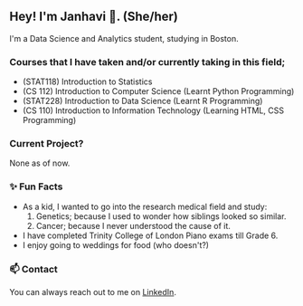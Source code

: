 ## Hey! I'm Janhavi 👋. (She/her)

I'm a Data Science and Analytics student, studying in Boston. 

### Courses that I have taken and/or currently taking in this field;
- (STAT118) Introduction to Statistics 
- (CS 112) Introduction to Computer Science (Learnt Python Programming)
- (STAT228) Introduction to Data Science (Learnt R Programming)
- (CS 110) Introduction to Information Technology (Learning HTML, CSS Programming)

### Current Project?
None as of now. 

### ✨ Fun Facts
- As a kid, I wanted to go into the research medical field and study:
  1. Genetics; because I used to wonder how siblings looked so similar.
  2. Cancer; because I never understood the cause of it.
- I have completed Trinity College of London Piano exams till Grade 6.
- I enjoy going to weddings for food (who doesn't?)

### 📫 Contact
You can always reach out to me on [LinkedIn](https://www.linkedin.com/in/janhavi-beley-660037226/).
